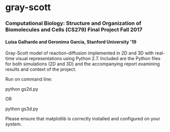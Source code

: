 # gray-scott
### Computational Biology: Structure and Organization of Biomolecules and Cells (CS279) Final Project Fall 2017
#### Luísa Galhardo and Geronimo Garcia, Stanford University '19

Gray-Scott model of reaction-diffusion implemented in 2D and 3D with real-time visual representations using Python 2.7. 
Included are the Python files for both simulations (2D and 3D) and the accompanying report examining results and context of the project.

Run on command line: 

python gs2d.py 

OR

python gs3d.py

Please ensure that matplotlib is correctly installed and configured on your system.
